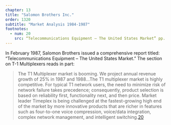 ```yaml
---
chapter: 13
title: "Salomon Brothers Inc."
order: 1320
subtitle: "Market Analysis 1984-1987"
footnotes:
  - num: 20
    src: “Telecommunications Equipment – The United States Market” pp. 35-36
---
```


In February 1987, Salomon Brothers issued a comprehensive report titled: “Telecommunications Equipment – The United States Market.” The section on T-1 Multiplexers reads in part:

>The T1 Multiplexer market is booming. We project annual revenue growth of 25% in 1987 and 1988…The T1 multiplexer market is highly competitive. For typical T1 network users, the need to minimize risk of network failure takes precedence; consequently, product selection is based on reliability first, functionality next, and then price. Market leader Timeplex is being challenged at the fastest-growing high end of the market by more innovative products that are richer in features such as four-to-one voice compression, voice/data integration, complex network management, and intelligent switching.<a name="fnloc20" href="#fn20">20</a>
